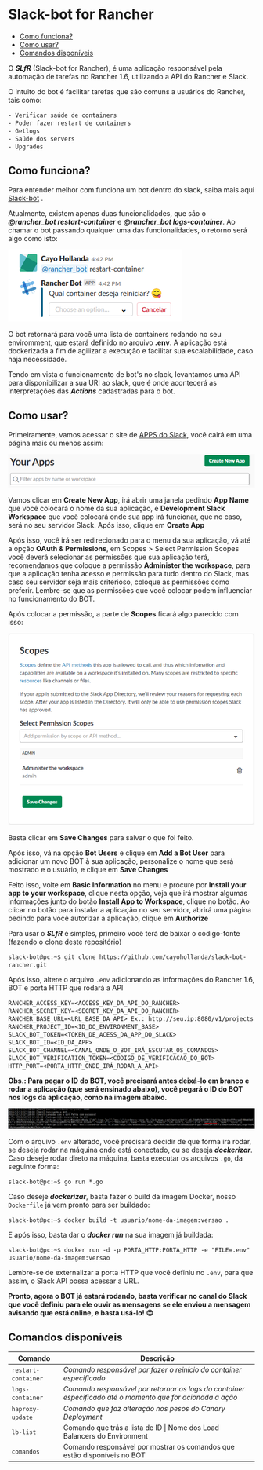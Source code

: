 # Slack-bot for Rancher

- [Como funciona?](#como-funciona)
- [Como usar?](#como-usar)
- [Comandos disponíveis](#comandos-disponiveis)

O ***SLfR*** (Slack-bot for Rancher), é uma aplicação responsável pela automação de tarefas no Rancher 1.6, utilizando a API do Rancher e Slack.

O intuito do bot é facilitar tarefas que são comuns a usuários do Rancher, tais como: 

    - Verificar saúde de containers
    - Poder fazer restart de containers
    - Getlogs 
    - Saúde dos servers
    - Upgrades

## Como funciona?

Para entender melhor com funciona um bot dentro do slack, saiba mais aqui [Slack-bot](https://api.slack.com/bot-users) .

Atualmente, existem apenas duas funcionalidades, que são o ***@rancher_bot restart-container*** e ***@rancher_bot logs-container***. Ao chamar o bot passando qualquer uma das funcionalidades, o retorno será algo como isto: 

![restart_container](images/restart-container.png)

O bot retornará para você uma lista de containers rodando no seu enviromment, que estará definido no arquivo **.env**. 
A aplicação está dockerizada a fim de agilizar a execução e facilitar sua escalabilidade, caso haja necessidade.

Tendo em vista o funcionamento de bot's no slack, levantamos uma API para disponibilizar a sua URI ao slack, que é onde acontecerá as interpretações das ***Actions*** cadastradas para o bot.

## Como usar?

Primeiramente, vamos acessar o site de <a href="https://api.slack.com/apps" target="_blank">APPS do Slack</a>, você cairá em uma página mais ou menos assim:

![your_apps](images/your-apps.PNG)

Vamos clicar em **Create New App**, irá abrir uma janela pedindo **App Name** que você colocará o nome da sua aplicação, e **Development Slack Workspace** que você colocará onde sua app irá funcionar, que no caso, será no seu servidor Slack. Após isso, clique em **Create App**

Após isso, você irá ser redirecionado para o menu da sua aplicação, vá até a opção **OAuth & Permissions**, em Scopes > Select Permission Scopes você deverá selecionar as permissões que sua aplicação terá, recomendamos que coloque a permissão **Administer the workspace**, para que a aplicação tenha acesso e permissão para tudo dentro do Slack, mas caso seu servidor seja mais criterioso, coloque as permissões como preferir. Lembre-se que as permissões que você colocar podem influenciar no funcionamento do BOT.

Após colocar a permissão, a parte de **Scopes** ficará algo parecido com isso:

![permissions](images/permissions.PNG)

Basta clicar em **Save Changes** para salvar o que foi feito.

Após isso, vá na opção **Bot Users** e clique em **Add a Bot User** para adicionar um novo BOT à sua aplicação, personalize o nome que será mostrado e o usuário, e clique em **Save Changes**

Feito isso, volte em **Basic Information** no menu e procure por **Install your app to your workspace**, clique nesta opção, veja que irá mostrar algumas informações junto do botão **Install App to Workspace**, clique no botão. Ao clicar no botão para instalar a aplicação no seu servidor, abrirá uma página pedindo para você autorizar a aplicação, clique em **Authorize**

Para usar o ***SLfR*** é simples, primeiro você terá de baixar o código-fonte (fazendo o clone deste repositório)
```console
slack-bot@pc:~$ git clone https://github.com/cayohollanda/slack-bot-rancher.git
```
Após isso, altere o arquivo ```.env``` adicionando as informações do Rancher 1.6, BOT e porta HTTP que rodará a API
```properties
RANCHER_ACCESS_KEY=<ACCESS_KEY_DA_API_DO_RANCHER>
RANCHER_SECRET_KEY=<SECRET_KEY_DA_API_DO_RANCHER>
RANCHER_BASE_URL=<URL_BASE_DA_API> Ex.: http://seu.ip:8080/v1/projects
RANCHER_PROJECT_ID=<ID_DO_ENVIRONMENT_BASE>
SLACK_BOT_TOKEN=<TOKEN_DE_ACESS_DA_APP_DO_SLACK>
SLACK_BOT_ID=<ID_DA_APP>
SLACK_BOT_CHANNEL=<CANAL_ONDE_O_BOT_IRÁ_ESCUTAR_OS_COMANDOS>
SLACK_BOT_VERIFICATION_TOKEN=<CODIGO_DE_VERIFICACAO_DO_BOT>
HTTP_PORT=<PORTA_HTTP_ONDE_IRÁ_RODAR_A_API>
```

**Obs.: Para pegar o ID do BOT, você precisará antes deixá-lo em branco e rodar a aplicação (que será ensinado abaixo), você pegará o ID do BOT nos logs da aplicação, como na imagem abaixo.**

![id-bot](images/id-bot.PNG)

Com o arquivo ```.env``` alterado, você precisará decidir de que forma irá rodar, se deseja rodar na máquina onde está conectado, ou se deseja ***dockerizar***. Caso deseje rodar direto na máquina, basta executar os arquivos ```.go```, da seguinte forma:
```console
slack-bot@pc:~$ go run *.go
```
Caso deseje ***dockerizar***, basta fazer o build da imagem Docker, nosso ```Dockerfile``` já vem pronto para ser buildado:
```console
slack-bot@pc:~$ docker build -t usuario/nome-da-imagem:versao .
```
E após isso, basta dar o ***docker run*** na sua imagem já buildada:
```console
slack-bot@pc:~$ docker run -d -p PORTA_HTTP:PORTA_HTTP -e "FILE=.env" usuario/nome-da-imagem:versao
```
Lembre-se de externalizar a porta HTTP que você definiu no ```.env```, para que assim, o Slack API possa acessar a URL.

**Pronto, agora o BOT já estará rodando, basta verificar no canal do Slack que você definiu para ele ouvir as mensagens se ele enviou a mensagem avisando que está online, e basta usá-lo! :blush:**

## Comandos disponíveis

| Comando | Descrição |
| ------- | --------- |
| `restart-container` | *Comando responsável por fazer o reinício do container especificado* |
| `logs-container` | *Comando responsável por retornar os logs do container especificado até o momento que for acionada a ação* |
| `haproxy-update` | *Comando que faz alteração nos pesos do Canary Deployment* |
| `lb-list` | Comando que trás a lista de ID \| Nome dos Load Balancers do Environment |
| `comandos` | Comando responsável por mostrar os comandos que estão disponíveis no BOT |
